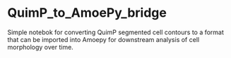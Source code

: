 # QuimP_to_AmoePy_bridge
Simple notebok for converting QuimP segmented cell contours to a format that can be imported into Amoepy for downstream analysis of cell morphology over time.
